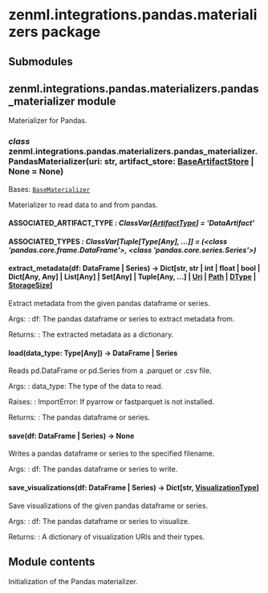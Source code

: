 # zenml.integrations.pandas.materializers package

## Submodules

## zenml.integrations.pandas.materializers.pandas_materializer module

Materializer for Pandas.

### *class* zenml.integrations.pandas.materializers.pandas_materializer.PandasMaterializer(uri: str, artifact_store: [BaseArtifactStore](zenml.artifact_stores.md#zenml.artifact_stores.base_artifact_store.BaseArtifactStore) | None = None)

Bases: [`BaseMaterializer`](zenml.materializers.md#zenml.materializers.base_materializer.BaseMaterializer)

Materializer to read data to and from pandas.

#### ASSOCIATED_ARTIFACT_TYPE *: ClassVar[[ArtifactType](zenml.md#zenml.enums.ArtifactType)]* *= 'DataArtifact'*

#### ASSOCIATED_TYPES *: ClassVar[Tuple[Type[Any], ...]]* *= (<class 'pandas.core.frame.DataFrame'>, <class 'pandas.core.series.Series'>)*

#### extract_metadata(df: DataFrame | Series) → Dict[str, str | int | float | bool | Dict[Any, Any] | List[Any] | Set[Any] | Tuple[Any, ...] | [Uri](zenml.metadata.md#zenml.metadata.metadata_types.Uri) | [Path](zenml.metadata.md#zenml.metadata.metadata_types.Path) | [DType](zenml.metadata.md#zenml.metadata.metadata_types.DType) | [StorageSize](zenml.metadata.md#zenml.metadata.metadata_types.StorageSize)]

Extract metadata from the given pandas dataframe or series.

Args:
: df: The pandas dataframe or series to extract metadata from.

Returns:
: The extracted metadata as a dictionary.

#### load(data_type: Type[Any]) → DataFrame | Series

Reads pd.DataFrame or pd.Series from a .parquet or .csv file.

Args:
: data_type: The type of the data to read.

Raises:
: ImportError: If pyarrow or fastparquet is not installed.

Returns:
: The pandas dataframe or series.

#### save(df: DataFrame | Series) → None

Writes a pandas dataframe or series to the specified filename.

Args:
: df: The pandas dataframe or series to write.

#### save_visualizations(df: DataFrame | Series) → Dict[str, [VisualizationType](zenml.md#zenml.enums.VisualizationType)]

Save visualizations of the given pandas dataframe or series.

Args:
: df: The pandas dataframe or series to visualize.

Returns:
: A dictionary of visualization URIs and their types.

## Module contents

Initialization of the Pandas materializer.

